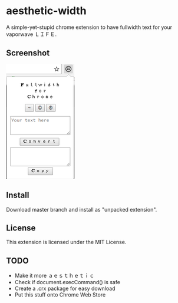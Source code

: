 # aesthetic-width
A simple-yet-stupid chrome extension to have fullwidth text for your vaporwave ＬＩＦＥ.
## Screenshot
![Screenshot](screenshot.png)
## Install
Download master branch and install as "unpacked extension".
## License
This extension is licensed under the MIT License.
## TODO
* Make it more ａｅｓｔｈｅｔｉｃ
* Check if document.execCommand() is safe
* Create a .crx package for easy download
* Put this stuff onto Chrome Web Store

